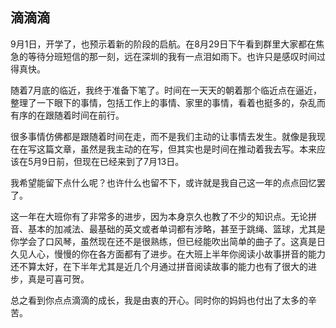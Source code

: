 ## 滴滴滴
9月1日，开学了，也预示着新的阶段的启航。在8月29日下午看到群里大家都在焦急的等待分班短信的那一刻，远在深圳的我有一点泪如雨下。也许只是感叹时间过得真快。


随着7月底的临近，我终于准备下笔了。时间在一天天的朝着那个临近点在逼近，整理了一下眼下的事情，包括工作上的事情、家里的事情，看着也挺多的，杂乱而有序的在跟随着时间在前行。

很多事情仿佛都是跟随着时间在走，而不是我们主动的让事情去发生。就像是我现在在写这篇文章，虽然是我主动的在写，但其实也是时间在推动着我去写。本来应该在5月9日前，但现在已经来到了7月13日。

我希望能留下点什么呢？也许什么也留不下，或许就是我自己这一年的点点回忆罢了。


这一年在大班你有了非常多的进步，因为本身京久也教了不少的知识点。无论拼音、基本的加减法、最基础的英文或者单词都有涉略，甚至于跳绳、篮球，尤其是你学会了口风琴，虽然现在还不是很熟练，但已经能吹出简单的曲子了。这真是日久见人心，慢慢的你在各方面都有了进步。在大班上半年你阅读小故事拼音的能力还不算太好，在下半年尤其是近几个月通过拼音阅读故事的能力也有了很大的进步，真是可喜可贺。

总之看到你点点滴滴的成长，我是由衷的开心。同时你的妈妈也付出了太多的辛苦。